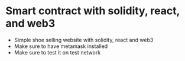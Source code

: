# Smart contract with solidity, react, and web3

- Simple shoe selling website with solidity, react and web3
- Make sure to have metamask installed
- Make sure to test it on test network
